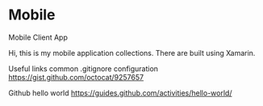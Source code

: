 # Mobile
Mobile Client App

Hi, this is my mobile application collections.
There are built using Xamarin. 

Useful links
common .gitignore configuration
https://gist.github.com/octocat/9257657

Github hello world
https://guides.github.com/activities/hello-world/
